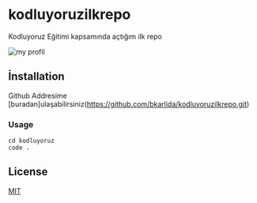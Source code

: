 # kodluyoruzilkrepo
Kodluyoruz Eğitimi kapsamında açtığım ilk repo



![my profil](/User/burakkarlidag/Desktop/kod)


##  İnstallation

Github Addresime [buradan]ulaşabilirsiniz(https://github.com/bkarlida/kodluyoruzilkrepo.git)

### Usage
```
cd kodluyoruz
code .
```

##  License

[MIT](https://choosealicense.com/licenses/mit/)
